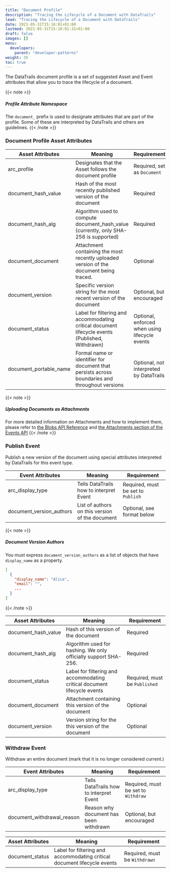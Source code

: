 ```yaml
---
title: "Document Profile"
description: "Tracing the Lifecycle of a Document with DataTrails"
lead: "Tracing the Lifecycle of a Document with DataTrails"
date: 2021-05-31T15:18:01+01:00
lastmod: 2021-05-31T15:18:01:31+01:00
draft: false
images: []
menu:
  developers:
    parent: "developer-patterns"
weight: 35
toc: true
---
```


The DataTrails document profile is a set of suggested Asset and Event attributes that allow you to trace the lifecycle of a document.

{{< note >}}

##### Profile Attribute Namespace

The `document_` prefix is used to designate attributes that are part of the profile. Some of these are interpreted by DataTrails and others are guidelines.
{{< /note >}}

### Document Profile Asset Attributes

| Asset Attributes              | Meaning                                                                                        | Requirement                 |
|------------------------|------------------------------------------------------------------------------------------------|-----------------------------|
| arc_profile            | Designates that the Asset follows the document profile                                         | Required, set as `Document` |
| document_hash_value    | Hash of the most recently published version of the document                                    | Required                    |
| document_hash_alg      | Algorithm used to compute document_hash_value (currently, only SHA-256 is supported)           | Required                            |
| document_document      | Attachment containing the most recently uploaded version of the document being traced.         | Optional |
| document_version       | Specific version string for the most recent version of the document                            | Optional, but encouraged    |
| document_status        | Label for filtering and accommodating critical document lifecycle events (Published, Withdrawn)| Optional, enforced when using lifecycle events    |
| document_portable_name | Formal name or identifier for document that persists across boundaries and throughout versions | Optional, not interpreted by DataTrails |

{{< note >}}

##### Uploading Documents as Attachments

For more detailed information on Attachments and how to implement them, please refer to [the Blobs API Reference](../../api-reference/blobs-api/) and [the Attachments section of the Events API](../../api-reference/events-api/#adding-attachments)
{{< /note >}}

### Publish Event

Publish a new version of the document using special attributes interpreted by DataTrails for this event type.

| Event Attributes         | Meaning                                         | Requirement                               |
|--------------------------|-------------------------------------------------|-------------------------------------------|
| arc_display_type         | Tells DataTrails how to interpret Event              | Required, must be set to `Publish`        |
| document_version_authors | List of authors on this version of the document | Optional, see format below |

{{< note >}}

##### Document Version Authors

You must express `document_version_authors` as a list of objects that have `display_name` as a property.

```json
[
  {
    "display_name": "Alice", 
    "email": "", 
    ...
  }
]
```

{{< /note >}}

| Asset Attributes      | Meaning                                                                        | Requirement                                     |
|-----------------------|--------------------------------------------------------------------------------|-------------------------------------------------|
| document_hash_value   | Hash of this version of the document                                           | Required                                        |
| document_hash_alg     | Algorithm used for hashing. We only officially support SHA-256.                | Required
| document_status       | Label for filtering and accommodating critical document lifecycle events       | Required, must be `Published` |
| document_document     | Attachment containing this version of the document                             | Optional
| document_version      | Version string for the this version of the document                            | Optional                                        |

### Withdraw Event

Withdraw an entire document (mark that it is no longer considered current.)

| Event Attributes                | Meaning                                         | Requirement                               |
|---------------------------------|-------------------------------------------------|-------------------------------------------|
| arc_display_type                | Tells DataTrails how to interpret Event              | Required, must be set to `Withdraw`        |
| document_withdrawal_reason      | Reason why document has been withdrawn          | Optional, but encouraged |

| Asset Attributes             | Meaning                                                                        | Requirement                                                        |
|------------------------------|--------------------------------------------------------------------------------|--------------------------------------------------------------------|
| document_status              | Label for filtering and accommodating critical document lifecycle events       | Required, must be `Withdrawn`                                      |
